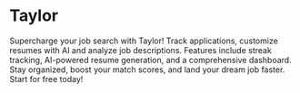 # Taylor
Supercharge your job search with Taylor! Track applications, customize resumes with AI and  analyze job descriptions. Features include streak tracking, AI-powered resume generation, and a comprehensive dashboard. Stay organized, boost your match scores, and land your dream job faster. Start for free today!
